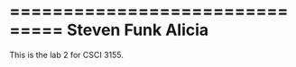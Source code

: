 ===============================
Steven Funk
Alicia
===============================

This is the lab 2 for CSCI 3155.


